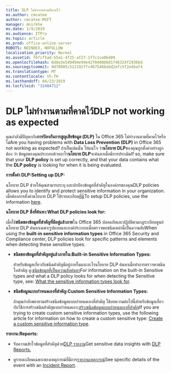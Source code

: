 ```yaml
---
title: DLP ไม่ทำงานตามที่คาดไว้
ms.author: cmcatee
author: cmcatee-MSFT
manager: mnirkhe
ms.date: 1/9/2019
ms.audience: ITPro
ms.topic: article
ms.prod: office-online-server
ROBOTS: NOINDEX, NOFOLLOW
localization_priority: Normal
ms.assetid: f6fcf5ad-55a1-4f25-af27-1f7c1ce06409
ms.openlocfilehash: 6d8e3e540494e99e42f04080681f46324f2936bd
ms.sourcegitcommit: 9d78905c512192ffc4675468abd2efc5f2e4baf4
ms.translationtype: MT
ms.contentlocale: th-TH
ms.lasthandoff: 04/23/2019
ms.locfileid: "32404712"
---
```

# <a name="dlp-not-working-as-expected"></a><span data-ttu-id="3a009-102">DLP ไม่ทำงานตามที่คาดไว้</span><span class="sxs-lookup"><span data-stu-id="3a009-102">DLP not working as expected</span></span>


<span data-ttu-id="3a009-103">คุณกำลังมีปัญหากับ**การป้องกันการสูญเสียข้อมูล (DLP)** ใน Office 365 ไม่ทำงานตามที่คาดไว้หรือไม่</span><span class="sxs-lookup"><span data-stu-id="3a009-103">Are you having problems with **Data Loss Prevention (DLP)** in Office 365 not working as expected?</span></span> <span data-ttu-id="3a009-104">ถ้าเป็นเช่นนั้น ให้แน่ใจ ว่า**นโยบาย DLP**ของคุณถูกตั้งค่าอย่างถูกต้อง ว่า ข้อมูลของคุณประกอบด้วยอะไร**นโยบาย DLP**จะค้นหาเมื่อมีการประเมิน</span><span class="sxs-lookup"><span data-stu-id="3a009-104">If so, make sure that your **DLP policy** is set up correctly, and that your data contains what the **DLP policy** is looking for when it is being evaluated.</span></span> 
  
 <span data-ttu-id="3a009-105">**การตั้งค่า DLP:**</span><span class="sxs-lookup"><span data-stu-id="3a009-105">**Setting up DLP:**</span></span>
  
<span data-ttu-id="3a009-106">นโยบาย DLP ช่วยให้คุณสามารถระบุ และปกป้องข้อมูลที่สำคัญในองค์กรของคุณ</span><span class="sxs-lookup"><span data-stu-id="3a009-106">DLP policies allows you to identify and protect sensitive information in your organization.</span></span> <span data-ttu-id="3a009-107">เมื่อต้องการตั้งค่านโยบาย DLP ใช้รายละเอียด[ที่นี่](https://docs.microsoft.com/office365/securitycompliance/prevent-data-loss#set-up-dlp)</span><span class="sxs-lookup"><span data-stu-id="3a009-107">To setup DLP policies, use the information [here](https://docs.microsoft.com/office365/securitycompliance/prevent-data-loss#set-up-dlp).</span></span>
  
 <span data-ttu-id="3a009-108">**นโยบาย DLP สิ่งที่ค้นหา:**</span><span class="sxs-lookup"><span data-stu-id="3a009-108">**What DLP policies look for:**</span></span>
  
<span data-ttu-id="3a009-109">เมื่อใช้**ชนิดของข้อมูลที่สำคัญที่มีอยู่แล้วภาย**ใน Office 365 ปลอดภัยและปฏิบัติตามกฎระเบียบศูนย์ นโยบาย DLP ค้นหาเฉพาะรูปแบบและองค์ประกอบเมื่อตรวจพบชนิดเหล่านี้เป็นความลับ</span><span class="sxs-lookup"><span data-stu-id="3a009-109">When using the **built-in sensitive information types** in Office 365 Security and Compliance center, DLP policies look for specific patterns and elements when detecting these sensitive types.</span></span> 
  
- <span data-ttu-id="3a009-110">**ชนิดของข้อมูลที่สำคัญอยู่แล้วภายใน:**</span><span class="sxs-lookup"><span data-stu-id="3a009-110">**Built-in Sensitive Information Types:**</span></span>
    
    <span data-ttu-id="3a009-111">สำหรับข้อมูลเกี่ยวกับชนิดสำคัญมีอยู่ภายในและอะไรนโยบาย DLP ค้นหาเมื่อทำการตรวจหาชนิดใบสำคัญ ดู:[ชนิดข้อมูลที่เป็นความลับค้นหา](https://docs.microsoft.com/office365/securitycompliance/what-the-sensitive-information-types-look-for)</span><span class="sxs-lookup"><span data-stu-id="3a009-111">For information on the built-in Sensitive types and what a DLP policy looks for when detecting the Sensitive type, see: [What the sensitive information types look for](https://docs.microsoft.com/office365/securitycompliance/what-the-sensitive-information-types-look-for).</span></span>
    
- <span data-ttu-id="3a009-112">**ชนิดข้อมูลแบบกำหนดเองที่สำคัญ:**</span><span class="sxs-lookup"><span data-stu-id="3a009-112">**Custom Sensitive Information Types:**</span></span>
    
    <span data-ttu-id="3a009-113">ถ้าคุณกำลังพยายามสร้างชนิดข้อมูลแบบกำหนดเองที่สำคัญ ใช้บทความต่อไปนี้สำหรับข้อมูลเกี่ยวกับวิธีการสร้างชนิดสำคัญแบบกำหนดเอง:[สร้างชนิดข้อมูลแบบกำหนดเองที่สำคัญ](https://docs.microsoft.com/office365/securitycompliance/create-a-custom-sensitive-information-type)</span><span class="sxs-lookup"><span data-stu-id="3a009-113">If you are trying to create custom sensitive information types, use the following article for information on how to create a custom sensitive type: [Create a custom sensitive information type](https://docs.microsoft.com/office365/securitycompliance/create-a-custom-sensitive-information-type).</span></span>
    
 <span data-ttu-id="3a009-114">**รายงาน:**</span><span class="sxs-lookup"><span data-stu-id="3a009-114">**Reports:**</span></span>
  
- <span data-ttu-id="3a009-115">รับความเข้าใจข้อมูลที่สำคัญด้วย[DLP รายงาน](https://docs.microsoft.com/office365/securitycompliance/data-loss-prevention-policies#dlp-reports)</span><span class="sxs-lookup"><span data-stu-id="3a009-115">Get sensitive data insights with [DLP Reports.](https://docs.microsoft.com/office365/securitycompliance/data-loss-prevention-policies#dlp-reports)</span></span>
    
- <span data-ttu-id="3a009-116">ดูรายละเอียดเฉพาะของเหตุการณ์ที่มีการ[รายงานเหตุการณ์](https://docs.microsoft.com/office365/securitycompliance/data-loss-prevention-policies#incident-reports)</span><span class="sxs-lookup"><span data-stu-id="3a009-116">See specific details of the event with an [Incident Report](https://docs.microsoft.com/office365/securitycompliance/data-loss-prevention-policies#incident-reports).</span></span>
    

